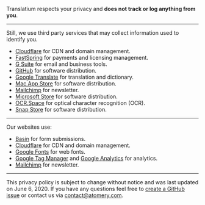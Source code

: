 Translatium respects your privacy and **does not track or log anything from you**.

---

Still, we use third party services that may collect information used to identify you.

* [Cloudflare](https://www.cloudflare.com/privacypolicy/) for CDN and domain management.
* [FastSpring](https://fastspring.com/privacy/) for payments and licensing management.
* [G Suite](https://policies.google.com/privacy?hl=en) for email and business tools.
* [GitHub](https://help.github.com/articles/github-privacy-statement/) for software distribution.
* [Google Translate](https://policies.google.com/privacy?hl=en) for translation and dictionary.
* [Mac App Store](https://www.apple.com/sg/legal/privacy/en-ww/) for software distribution.
* [Mailchimp](https://mailchimp.com/) for newsletter.
* [Microsoft Store](https://privacy.microsoft.com/en-ca/privacystatement) for software distribution.
* [OCR.Space](https://ocr.space/privacypolicy) for optical character recognition (OCR).
* [Snap Store](https://ubuntu.com/legal/data-privacy/snap-store) for software distribution.

---

Our websites use:

* [Basin](https://usebasin.com/privacy) for form submissions.
* [Cloudflare](https://www.cloudflare.com/privacypolicy/) for CDN and domain management.
* [Google Fonts](https://support.google.com/analytics/answer/6004245?hl=en) for web fonts.
* [Google Tag Manager](https://support.google.com/analytics/answer/6004245?hl=en) and [Google Analytics](https://support.google.com/analytics/answer/6004245?hl=en) for analytics.
* [Mailchimp](https://mailchimp.com/) for newsletter.

---

This privacy policy is subject to change without notice and was last updated on June 6, 2020. If you have any questions feel free to [create a GitHub issue](https://github.com/atomery/translatium/issues) or contact us via [contact@atomery.com](mailto:contact@atomery.com).